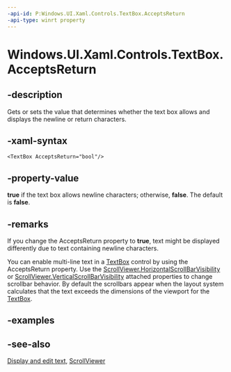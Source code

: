 ```yaml
---
-api-id: P:Windows.UI.Xaml.Controls.TextBox.AcceptsReturn
-api-type: winrt property
---
```


<!-- Property syntax
public bool AcceptsReturn { get;  set; }
-->

# Windows.UI.Xaml.Controls.TextBox.AcceptsReturn

## -description
Gets or sets the value that determines whether the text box allows and displays the newline or return characters.

## -xaml-syntax
```xaml
<TextBox AcceptsReturn="bool"/>
```


## -property-value
**true** if the text box allows newline characters; otherwise, **false**. The default is **false**.

## -remarks
If you change the AcceptsReturn property to **true**, text might be displayed differently due to text containing newline characters.

You can enable multi-line text in a [TextBox](textbox.md) control by using the AcceptsReturn property. Use the [ScrollViewer.HorizontalScrollBarVisibility](scrollviewer_horizontalscrollbarvisibility.md) or [ScrollViewer.VerticalScrollBarVisibility](scrollviewer_verticalscrollbarvisibilityproperty.md) attached properties to change scrollbar behavior. By default the scrollbars appear when the layout system calculates that the text exceeds the dimensions of the viewport for the [TextBox](textbox.md).

## -examples

## -see-also
[Display and edit text](https://msdn.microsoft.com/library/abb02e08-a40a-4973-8a7e-caeb3c694db3), [ScrollViewer](scrollviewer.md)
